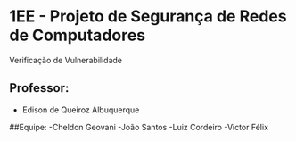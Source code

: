 # 1EE - Projeto de Segurança de Redes de Computadores
Verificação de Vulnerabilidade

## Professor: 
- Edison de Queiroz Albuquerque 

##Equipe:
-Cheldon Geovani
-João Santos
-Luiz Cordeiro
-Victor Félix
